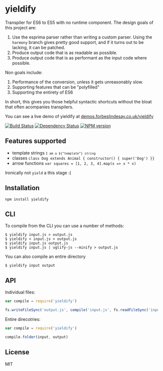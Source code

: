 # yieldify

Transpiler for ES6 to ES5 with no runtime component.  The design goals of this project are:

1. Use the esprima parser rather than writing a custom parser.  Using the `harmony` branch gives pretty good support, and if it turns out to be lacking, it can be patched.
2. Produce output code that is as readable as possible.
3. Produce output code that is as performant as the input code where possible.

Non goals include:

1. Performance of the conversion, unless it gets unreasonably slow.
2. Supporting features that can be "polyfilled"
3. Supporting the entirety of ES6

In short, this gives you those helpful syntactic shortcuts without the bloat that often acompanies transpilers.

You can see a live demo of yieldify at [demos.forbeslindesay.co.uk/yieldify](http://demos.forbeslindesay.co.uk/yieldify/)

[![Build Status](https://img.shields.io/travis/ForbesLindesay/yieldify/master.svg)](https://travis-ci.org/ForbesLindesay/yieldify)
[![Dependency Status](https://img.shields.io/gemnasium/ForbesLindesay/yieldify.svg)](https://gemnasium.com/ForbesLindesay/yieldify)
[![NPM version](https://img.shields.io/npm/v/yieldify.svg)](http://badge.fury.io/js/yieldify)

## Features supported

 - template strings <code>`I am a ${"template"} string`</code>
 - classes `class Dog extends Animal { constructor() { super('Dog') }}`
 - arrow functions `var squares = [1, 2, 3, 4].map(x => x * x)`

Ironically not `yield` a this stage :(

## Installation

    npm install yieldify

## CLI

To compile from the CLI you can use a number of methods:

```
$ yieldify input.js > output.js
$ yieldify < input.js > output.js
$ yieldify input.js output.js
$ yieldify input.js | uglify-js --minify > output.js
```

You can also compile an entire directory

```
$ yieldify input output
```

## API

Individual files:

```js
var compile = require('yieldify')

fs.writeFileSync('output.js', compile('input.js', fs.readFileSync('input.js', 'utf8')))
```

Entire direcotries:

```js
var compile = require('yieldify')

compile.folder(input, output)
```

## License

  MIT
